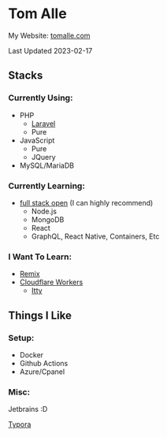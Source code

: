 # Tom Alle

My Website: [tomalle.com](https://tomalle.com/)

Last Updated 2023-02-17

## Stacks

### Currently Using:

* PHP
  * [Laravel](https://laravel.com/)
  * Pure
* JavaScript
  * Pure
  * JQuery
* MySQL/MariaDB

### Currently Learning:

- [full stack open](https://fullstackopen.com/en/) (I can highly recommend)
  - Node.js
  - MongoDB
  - React
  - GraphQL, React Native, Containers, Etc

### I Want To Learn:

* [Remix](https://remix.run/)
* [Cloudflare Workers](https://workers.cloudflare.com/)
  * [Itty](https://github.com/kwhitley/itty-router)

## Things I Like

### Setup:

* Docker
* Github Actions
* Azure/Cpanel

### Misc:

Jetbrains :D

[Typora](https://typora.io/)
